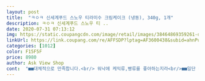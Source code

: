 ```yaml
---
layout: post 
title:  "ㅋㅇㅋ 신세계푸드 스노우 티라미수 크림케이크 (냉동), 340g, 1개" 
description: ㅋㅇㅋ 신세계푸드 스노우 티 ..
date: 2020-07-31 07:13:12 
img: https://static.coupangcdn.com/image/retail/images/38464869359261-d7b75ac4-9434-4971-9538-45bb7ef70961.jpg 
linkUrl: https://link.coupang.com/re/AFFSDP?lptag=AF3600438&subid=ahnPublicAsk&pageKey=345185581&itemId=1096334083&vendorItemId=5617154322&traceid=V0-113-3a79647aa6728d87 
categories: [1012] 
color: F15F5F 
price: 8980 
author: Ask View Shop 
cont:  "■■대체적으로 만족합니다.<br/> 워낙에 케익류,빵류를 좋아하는지라<br/>■■일단 케익이 살짝 한쪽으로 밀려오긴햇지만, 고정되잇는케익이<br/>■■저희는 4등분해서 7+8세 두딸래미와,신랑,저.<br/>.<br/>4식구가 1조각씩먹으니 양이 딱! 맞아서 좋앗어요<br/>■■커피숍에서 먹을수잇는 티라미수를 집에서 편히 먹게될줄이야우와^^신기방기.<br/><br/>■■투ㅆ커피숍에가면 따땃한 아메리카노랑 티라미수1조각먹는게<br/>가격까지 저렴하니 더할나위없이 만족합니다<br/>그냥 크림맛만 있어요.<br/><br/>그렇게 몇달에 한두번씩 커피숍가면 먹을수잇는것을<br/>남편도 그냥 그렇다며ㅎㅎ<br/>냉동 케익이라 별기대 않했는데 기대 이상이네요.<br/><br/>대체적으로 탈없이 무사히 배송되서 좋았습니다.<br/><br/>덕분에 아들생일 그럴듯 하게 분위기 냈어요.<br/><br/>도 2조각씩먹고.<br/>.<br/>신랑<br/>맛도있고, 정말 소소한행복정도?!?!.<br/>.<br/>ㅋ<br/>맛은 좋긴한데, 초코보다는 the 달아서 살짝 질릴수도잇겟다 싶어요 개인적으로 화이트는처음먹어보는지라... <br/><br/>맛있지도않고<br/>빵부분에 커피맛이 날줄알았는데<br/>삼립 티라미스케익이나 까망베르치즈케익이 훨씬 더 진하고 맛있어요.<br/><br/>식사후 따뜻한차한잔과 요티라미수 1조각씩해서 후식으로 먹기좋은것같아요.<br/> 약간 고급진 디저트??!ㅋㅋ<br/>아니니 어느정도는 이해를해야할것같구요^^<br/>요즘 코로나 때문에 외출하기도 꺼려지는데 쿠팡에서 이렇게 좋은 상품 로켓배송으로 구매할 수 있어서 다행이네요.<br/><br/>저는 넘나좋아요^^<br/>전혀 생케익에 손색없어요.<br/><br/>조만간 또 주문해먹을것같아요^^<br/>집에서 주문하게될줄 몰랏네요 ㅋㅋ<br/>케익 아직 많이 남아있는데 안꺼내먹게된다는.<br/>.<br/>ㅠ<br/>케익이 정말 부드럽고 맛있어요.<br/><br/>크림도 무슨 요거트처럼 약간 시큼한 크림맛?<br/>티라미스맞나요?<br/>" 
---
```

